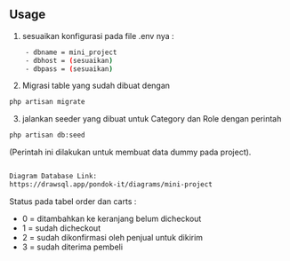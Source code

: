 ## Usage

1. sesuaikan konfigurasi pada file .env nya :
```bash
    - dbname = mini_project
    - dbhost = (sesuaikan)
    - dbpass = (sesuaikan)
```
2. Migrasi table yang sudah dibuat dengan 
```bash
php artisan migrate
```
3. jalankan seeder yang dibuat untuk Category dan Role dengan perintah 
```bash
php artisan db:seed
```
(Perintah ini dilakukan untuk membuat data dummy pada project).

```bash

Diagram Database Link:
https://drawsql.app/pondok-it/diagrams/mini-project
```

Status pada tabel order dan carts  :
 - 0 = ditambahkan ke keranjang belum dicheckout
 - 1 = sudah dicheckout
 - 2 = sudah dikonfirmasi oleh penjual untuk dikirim
 - 3 = sudah diterima pembeli
